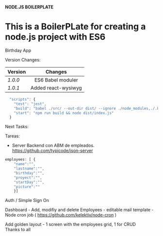 **NODE.JS BOILERPLATE**

# This is a BoilerPLate for creating a node.js project with ES6

Birthday App

Version Changes:

 Version        | Changes 
 ------------- |:-------------:
 *1.0.0*      | ES6 Babel moduler 
 *1.0.1*      | Added react-wysiwyg


```javascript
  "scripts": {
    "test": "jest", 
    "build": "babel ./src/ --out-dir dist/ --ignore ./node_modules,./.babelrc,./package.json,./npm-debug.log --copy-files",
    "start": "npm run build && node dist/index.js"
  }
```

Next Tasks:

Tareas­­:

- Server Backend con ABM de empleados.  https://github.com/typicode/json-server
```javascript
employees: [ {
    "name":"",
    "lastname":"",
    "birthday":"",
    "proyect":"",
    "startDay":"",
    "picture":""
    }]
```

Auth / Simple Sign On

Dashboard - Add, modifiy and delete Employees 
          - editable mail template
          - Node cron job ( https://github.com/kelektiv/node-cron )

Add golden layout - 1 screen with the employees grid, 1 for CRUD          
Thanks to all